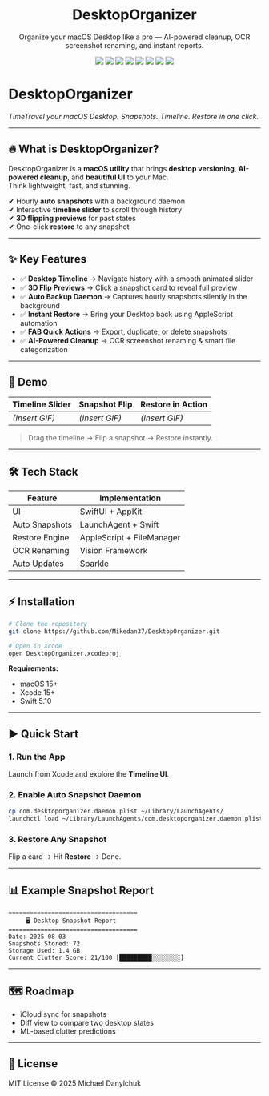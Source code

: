 <h1 align="center">DesktopOrganizer</h1>
<p align="center">
Organize your macOS Desktop like a pro — AI-powered cleanup, OCR screenshot renaming, and instant reports.
</p>

<p align="center">
  <img src="https://img.shields.io/github/stars/Mikedan37/DesktopOrganizer?style=flat" />
  <img src="https://img.shields.io/github/forks/Mikedan37/DesktopOrganizer?style=flat" />
  <img src="https://img.shields.io/github/issues/Mikedan37/DesktopOrganizer" />
  <img src="https://img.shields.io/badge/swift-5.10-orange" />
  <img src="https://img.shields.io/badge/macOS-15+-black" />
  <img src="https://img.shields.io/badge/build-Xcode%2015-blue" />
  <img src="https://img.shields.io/github/license/Mikedan37/DesktopOrganizer" />
  <img src="https://img.shields.io/github/last-commit/Mikedan37/DesktopOrganizer?color=brightgreen" />
</p>

# **DesktopOrganizer**
_TimeTravel your macOS Desktop. Snapshots. Timeline. Restore in one click._  

---

## 🔥 **What is DesktopOrganizer?**
DesktopOrganizer is a **macOS utility** that brings **desktop versioning**, **AI-powered cleanup**, and **beautiful UI** to your Mac.  
Think lightweight, fast, and stunning.

✔ Hourly **auto snapshots** with a background daemon  
✔ Interactive **timeline slider** to scroll through history  
✔ **3D flipping previews** for past states  
✔ One-click **restore** to any snapshot  

---

## ✨ **Key Features**
- ✅ **Desktop Timeline** → Navigate history with a smooth animated slider  
- ✅ **3D Flip Previews** → Click a snapshot card to reveal full preview  
- ✅ **Auto Backup Daemon** → Captures hourly snapshots silently in the background  
- ✅ **Instant Restore** → Bring your Desktop back using AppleScript automation  
- ✅ **FAB Quick Actions** → Export, duplicate, or delete snapshots  
- ✅ **AI-Powered Cleanup** → OCR screenshot renaming & smart file categorization  

---

## 🎥 **Demo**
| Timeline Slider | Snapshot Flip | Restore in Action |
|-----------------|---------------|--------------------|
| *(Insert GIF)*  | *(Insert GIF)*| *(Insert GIF)*    |

> Drag the timeline → Flip a snapshot → Restore instantly.

---

## 🛠 **Tech Stack**
| Feature           | Implementation             |
|-------------------|---------------------------|
| UI               | SwiftUI + AppKit         |
| Auto Snapshots   | LaunchAgent + Swift      |
| Restore Engine   | AppleScript + FileManager|
| OCR Renaming     | Vision Framework         |
| Auto Updates     | Sparkle                  |

---

## ⚡ **Installation**
```bash
# Clone the repository
git clone https://github.com/Mikedan37/DesktopOrganizer.git

# Open in Xcode
open DesktopOrganizer.xcodeproj
```

**Requirements:**  
- macOS 15+  
- Xcode 15+  
- Swift 5.10  

---

## ▶ **Quick Start**
### 1. Run the App
Launch from Xcode and explore the **Timeline UI**.

### 2. Enable Auto Snapshot Daemon
```bash
cp com.desktoporganizer.daemon.plist ~/Library/LaunchAgents/
launchctl load ~/Library/LaunchAgents/com.desktoporganizer.daemon.plist
```

### 3. Restore Any Snapshot
Flip a card → Hit **Restore** → Done.

---

## 📊 **Example Snapshot Report**
```
====================================
     🖥 Desktop Snapshot Report
====================================
Date: 2025-08-03
Snapshots Stored: 72
Storage Used: 1.4 GB
Current Clutter Score: 21/100 [█████████░░░░░░░░]
```

---

## 🗺 **Roadmap**
- iCloud sync for snapshots  
- Diff view to compare two desktop states  
- ML-based clutter predictions  

---

## 📜 **License**
MIT License © 2025 Michael Danylchuk  

